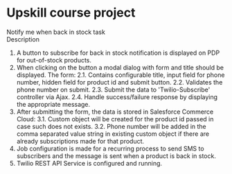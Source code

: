 # Upskill course project
Notify me when back in stock task<br>
Description
1. A button to subscribe for back in stock notification is displayed
on PDP for out-of-stock products.
2. When clicking on the button a modal dialog with form and title
should be displayed. The form:
2.1. Contains configurable title, input field for phone number, hidden
field for product id and submit button.
2.2. Validates the phone number on submit.
2.3. Submit the data to 'Twilio-Subscribe' controller via Ajax.
2.4. Handle success/failure response by displaying the appropriate
message.
3. After submitting the form, the data is stored in Salesforce
Commerce Cloud:
3.1. Custom object will be created for the product id passed in case
such does not exists.
3.2. Phone number will be added in the comma separated value string in
existing custom object if there are already subscriptions made for
that product.
4. Job configuration is made for a recurring process to send SMS to
subscribers and the message is sent when a product is back in stock.
5. Twilio REST API Service is configured and running.
